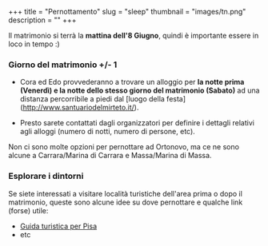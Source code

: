+++
title = "Pernottamento"
slug = "sleep"
thumbnail = "images/tn.png"
description = ""
+++

Il matrimonio si terrà la **mattina dell'8 Giugno**, quindi è importante essere in loco in tempo :)

### Giorno del matrimonio +/- 1

* Cora ed Edo provvederanno a trovare un alloggio per **la notte prima (Venerdì) e la notte dello stesso giorno del matrimonio (Sabato)** ad una distanza percorribile a piedi dal [luogo della festa] (http://www.santuariodelmirteto.it/).

* Presto sarete contattati dagli organizzatori per definire i dettagli relativi agli alloggi (numero di notti, numero di persone, etc).

Non ci sono molte opzioni per pernottare ad Ortonovo, ma ce ne sono alcune a Carrara/Marina di Carrara e Massa/Marina di Massa.

### Esplorare i dintorni

Se siete interessati a visitare località turistiche dell'area prima o dopo il matrimonio, queste sono alcune idee su dove pernottare e qualche link (forse) utile:

* [Guida turistica per Pisa](https://pisaitaly.ca/)
* etc
